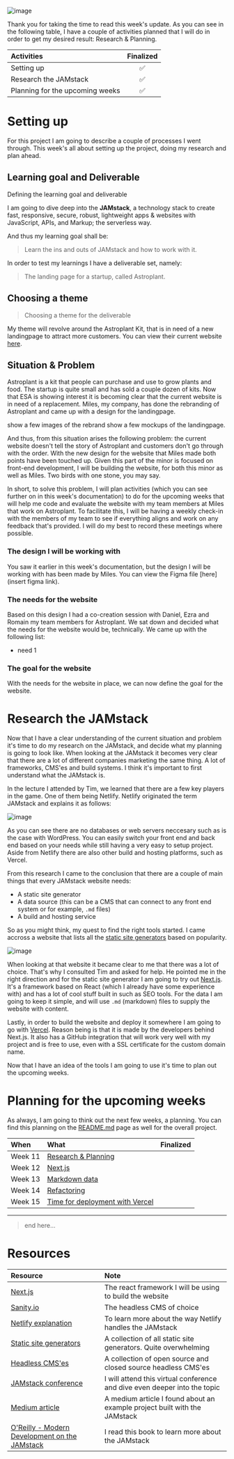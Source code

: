 ![image](https://raw.githubusercontent.com/meet-miles/astroplant/master/docs/images/week-11.png)

Thank you for taking the time to read this week's update. As you can see in the following table, I have a couple of activities planned that I will do in order to get my desired result: Research & Planning.

|Activities|Finalized|
|:---|:---:|
|Setting up|✅|
|Research the JAMstack|✅|
|Planning for the upcoming weeks|✅|

# Setting up

For this project I am going to describe a couple of processes I went through. This week's all about setting up the project, doing my research and plan ahead.

## Learning goal and Deliverable

Defining the learning goal and deliverable

I am going to dive deep into the **JAMstack**, a technology stack to create fast, responsive, secure, robust, lightweight apps & websites with JavaScript, APIs, and Markup; the serverless way.

And thus my learning goal shall be:

> Learn the ins and outs of JAMstack and how to work with it.

In order to test my learnings I have a deliverable set, namely:

> The landing page for a startup, called Astroplant.

## Choosing a theme

> Choosing a theme for the deliverable

My theme will revolve around the Astroplant Kit, that is in need of a new landingpage to attract more customers. You can view their current website [here](astroplant.io).

## Situation & Problem

Astroplant is a kit that people can purchase and use to grow plants and food. The startup is quite small and has sold a couple dozen of kits. Now that ESA is showing interest it is becoming clear that the current website is in need of a replacement. Miles, my company, has done the rebranding of Astroplant and came up with a design for the landingpage. 

show a few images of the rebrand
show a few mockups of the landingpage.

And thus, from this situation arises the following problem: the current website doesn't tell the story of Astroplant and customers don't go through with the order. With the new design for the website that Miles made both points have been touched up. Given this part of the minor is focused on front-end development, I will be building the website, for both this minor as well as Miles. Two birds with one stone, you may say.

In short, to solve this problem, I will plan activities (which you can see further on in this week's documentation) to do for the upcoming weeks that will help me code and evaluate the website with my team members at Miles that work on Astroplant.  To facilitate this, I will be having a weekly check-in with the members of my team to see if everything aligns and work on any feedback that's provided. I will do my best to record these meetings where possible.

### The design I will be working with

You saw it earlier in this week's documentation, but the design I will be working with has been made by Miles. You can view the Figma file [here](insert figma link).

### The needs for the website

Based on this design I had a co-creation session with Daniel, Ezra and Romain my team members for Astroplant. We sat down and decided what the needs for the website would be, technically. We came up with the following list:

* need 1

### The goal for the website

With the needs for the website in place, we can now define the goal for the website. 

# Research the JAMstack

Now that I have a clear understanding of the current situation and problem it's time to do my research on the JAMstack, and decide what my planning is going to look like. When looking at the JAMstack it becomes very clear that there are a lot of different companies marketing the same thing. A lot of frameworks, CMS'es and build systems. I think it's important to first understand what the JAMstack is.

In the lecture I attended by Tim, we learned that there are a few key players in the game. One of them being Netlify. Netlify originated the term JAMstack and explains it as follows:

![image](https://raw.githubusercontent.com/mwdossantos/miles/master/docs/images/jamstack.png)

As you can see there are no databases or web servers neccesary such as is the case with WordPress. You can easily switch your front end and back end based on your needs while still having a very easy to setup project. Aside from Netlify there are also other build and hosting platforms, such as Vercel.

From this research I came to the conclusion that there are a couple of main things that every JAMstack website needs:

* A static site generator
* A data source (this can be a CMS that can connect to any front end system or for example, `.md` files)
* A build and hosting service

So as you might think, my quest to find the right tools started. I came accross a website that lists all the [static site generators](https://www.staticgen.com) based on popularity.

![image](https://raw.githubusercontent.com/mwdossantos/miles/master/docs/images/nextjs-markdown.png)

When looking at that website it became clear to me that there was a lot of choice. That's why I consulted Tim and asked for help. He pointed me in the right direction and for the static site generator I am going to try out [Next.js](https://nextjs.org/). It's a framework based on React (which I already have some experience with) and has a lot of cool stuff built in such as SEO tools. For the data I am going to keep it simple, and will use `.md` (markdown) files to supply the website with content.

Lastly, in order to build the website and deploy it somewhere I am going to go with [Vercel](https://vercel.com/). Reason being is that it is made by the developers behind Next.js. It also has a GitHub integration that will work very well with my project and is free to use, even with a SSL certificate for the custom domain name.

Now that I have an idea of the tools I am going to use it's time to plan out the upcoming weeks.

# Planning for the upcoming weeks

As always, I am going to think out the next few weeks, a planning. You can find this planning on the [README.md](https://github.com/mwdossantos/miles) page as well for the overall project.

|When|What|Finalized|
|:---|:---|:---:|
|Week 11|[Research & Planning](https://github.com/mwdossantos/miles/blob/master/docs/week-11.md)|
|Week 12|[Next.js](https://github.com/mwdossantos/miles/blob/master/docs/week-12.md)|
|Week 13|[Markdown data](https://github.com/mwdossantos/miles/blob/master/docs/week-13.md)|
|Week 14|[Refactoring](https://github.com/mwdossantos/miles/blob/master/docs/week-14.md)|
|Week 15|[Time for deployment with Vercel](https://github.com/mwdossantos/miles/blob/master/docs/week-15.md)|

---
> end here...

# Resources

|Resource|Note|
|:---|:---|
|[Next.js](https://nextjs.org/)|The react framework I will be using to build the website|
|[Sanity.io](https://www.sanity.io/)|The headless CMS of choice|
|[Netlify explanation](https://www.netlify.com/jamstack/)|To learn more about the way Netlify handles the JAMstack|
|[Static site generators](https://www.staticgen.com)|A collection of all static site generators. Quite overwhelming|
|[Headless CMS'es](https://headlesscms.org)|A collection of open source and closed source headless CMS'es|
|[JAMstack conference](https://jamstackconf.com/)|I will attend this virtual conference and dive even deeper into the topic|
|[Medium article](https://medium.com/kongsberg-digital/jamstack-in-action-e9e13cd5a27)|A medium article I found about an example project built with the JAMstack|
|[O'Reilly - Modern Development on the JAMstack](https://github.com/mwdossantos/miles/blob/master/docs/oreilly-modern-web-development-on-the-jamstack.pdf)|I read this book to learn more about the JAMstack|

